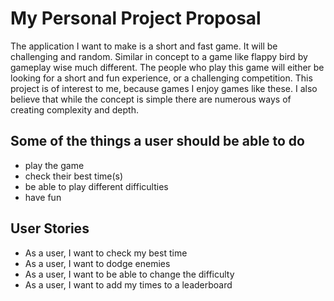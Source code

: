 # My Personal Project Proposal

The application I want to make is a short and fast game. It will be challenging and random. Similar in concept to a game like flappy bird by gameplay wise much different. The people who play this game will either be looking for a short and fun experience, or a challenging competition. This project is of interest to me, because games I enjoy games like these. I also believe that while the concept is simple there are numerous ways of creating complexity and depth. 



## Some of the things a user should be able to do
- play the game
- check their best time(s)
- be able to play different difficulties
- have fun



## User Stories
- As a user, I want to check my best time
- As a user, I want to dodge enemies
- As a user, I want to be able to change the difficulty
- As a user, I want to add my times to a leaderboard

